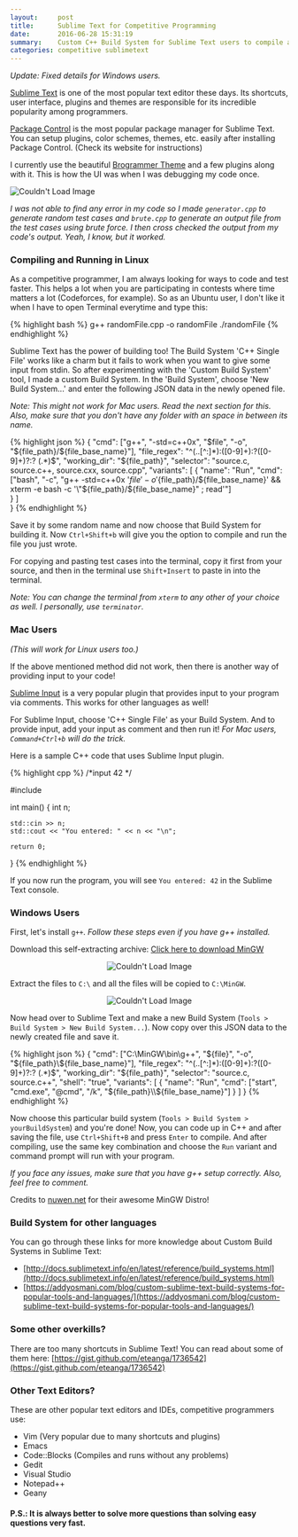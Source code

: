```yaml
---
layout:     post
title:      Sublime Text for Competitive Programming
date:       2016-06-28 15:31:19
summary:    Custom C++ Build System for Sublime Text users to compile and run directly in the editor itself.
categories: competitive sublimetext
---
```

_Update: Fixed details for Windows users._

[Sublime Text](https://www.sublimetext.com/) is one of the most popular text editor these days. Its shortcuts, user interface, plugins and themes are responsible for its incredible popularity among programmers.

[Package Control](https://packagecontrol.io/) is the most popular package manager for Sublime Text. You can setup plugins, color schemes, themes, etc. easily after installing Package Control. (Check its website for instructions)

I currently use the beautiful [Brogrammer Theme](https://packagecontrol.io/packages/Theme%20-%20Brogrammer) and a few plugins along with it. This is how the UI was when I was debugging my code once.

<img src="{{ site.baseurl }}/images/brogrammer.png" alt="Couldn't Load Image" />

_I was not able to find any error in my code so I made `generator.cpp` to generate random test cases and `brute.cpp` to generate an output file from the test cases using brute force. I then cross checked the output from my code's output. Yeah, I know, but it worked._

### Compiling and Running in Linux
As a competitive programmer, I am always looking for ways to code and test faster. This helps a lot when you are participating in contests where time matters a lot (Codeforces, for example). So as an Ubuntu user, I don't like it when I have to open Terminal everytime and type this:

{% highlight bash %}
g++ randomFile.cpp -o randomFile
./randomFile
{% endhighlight %}

Sublime Text has the power of building too! The Build System 'C++ Single File' works like a charm but it fails to work when you want to give some input from stdin. So after experimenting with the 'Custom Build System' tool, I made a custom Build System. In the 'Build System', choose 'New Build System...' and enter the following JSON data in the newly opened file.

_Note: This might not work for Mac users. Read the next section for this. Also, make sure that you don't have any folder with an space in between its name._

{% highlight json %}
{
  "cmd": ["g++", "-std=c++0x", "$file", "-o", "${file_path}/${file_base_name}"],
  "file_regex": "^(..[^:]*):([0-9]+):?([0-9]+)?:? (.*)$",
  "working_dir": "${file_path}",
  "selector": "source.c, source.c++, source.cxx, source.cpp",
  "variants": 
  [ 
    {
      "name": "Run",
      "cmd": ["bash", "-c", "g++ -std=c++0x '${file}' -o '${file_path}/${file_base_name}' &&  xterm -e bash -c '\"${file_path}/${file_base_name}\" ; read'"]  
    }
  ]    
}
{% endhighlight %}

Save it by some random name and now choose that Build System for building it. Now `Ctrl+Shift+b` will give you the option to compile and run the file you just wrote.

For copying and pasting test cases into the terminal, copy it first from your source, and then in the terminal use `Shift+Insert` to paste in into the terminal.

_Note: You can change the terminal from `xterm` to any other of your choice as well. I personally, use `terminator`._

### Mac Users
_(This will work for Linux users too.)_

If the above mentioned method did not work, then there is another way of providing input to your code!

[Sublime Input](https://packagecontrol.io/packages/Sublime%20Input) is a very popular plugin that provides input to your program via comments. This works for other languages as well!

For Sublime Input, choose 'C++ Single File' as your Build System. And to provide input, add your input as comment and then run it! _For Mac users, `Command+Ctrl+b` will do the trick._

Here is a sample C++ code that uses Sublime Input plugin.

{% highlight cpp %}
/*input
42
*/

#include <iostream>

int main()
{
	int n;

	std::cin >> n;
	std::cout << "You entered: " << n << "\n";

	return 0;
}
{% endhighlight %}

If you now run the program, you will see `You entered: 42` in the Sublime Text console.

### Windows Users
First, let's install `g++`. _Follow these steps even if you have g++ installed._

Download this self-extracting archive: [Click here to download MinGW](https://nuwen.net/mingw.html)

<center><img src="{{ site.baseurl }}/images/mingw.png" alt="Couldn't Load Image" /></center>

Extract the files to `C:\` and all the files will be copied to `C:\MinGW`.

<center><img src="{{ site.baseurl }}/images/mingw2.png" alt="Couldn't Load Image" /></center>

Now head over to Sublime Text and make a new Build System (`Tools > Build System > New Build System...`). Now copy over this JSON data to the newly created file and save it.

{% highlight json %}
{
    "cmd": ["C:\\MinGW\\bin\\g++", "${file}", "-o", "${file_path}\\${file_base_name}"],
    "file_regex": "^(..[^:]*):([0-9]+):?([0-9]+)?:? (.*)$",
    "working_dir": "${file_path}",
    "selector": "source.c, source.c++",
    "shell": "true",
    "variants":
    [
        {
            "name": "Run",
            "cmd": ["start", "cmd.exe", "@cmd", "/k", "${file_path}\\${file_base_name}"]
        }
    ]
}
{% endhighlight %}

Now choose this particular build system (`Tools > Build System > yourBuildSystem`) and you're done! Now, you can code up in C++ and after saving the file, use `Ctrl+Shift+B` and press `Enter` to compile. And after compiling, use the same key combination and choose the `Run` variant and command prompt will run with your program.

_If you face any issues, make sure that you have g++ setup correctly. Also, feel free to comment._

Credits to [nuwen.net](https://nuwen.net/) for their awesome MinGW Distro!

### Build System for other languages
You can go through these links for more knowledge about Custom Build Systems in Sublime Text:

* [http://docs.sublimetext.info/en/latest/reference/build_systems.html](http://docs.sublimetext.info/en/latest/reference/build_systems.html)
* [https://addyosmani.com/blog/custom-sublime-text-build-systems-for-popular-tools-and-languages/](https://addyosmani.com/blog/custom-sublime-text-build-systems-for-popular-tools-and-languages/)

### Some other overkills?
There are too many shortcuts in Sublime Text! You can read about some of them here:
[https://gist.github.com/eteanga/1736542](https://gist.github.com/eteanga/1736542)

### Other Text Editors?
These are other popular text editors and IDEs, competitive programmers use:

* Vim (Very popular due to many shortcuts and plugins)
* Emacs
* Code::Blocks (Compiles and runs without any problems)
* Gedit
* Visual Studio
* Notepad++
* Geany

#### P.S.: It is always better to solve more questions than solving easy questions very fast.
